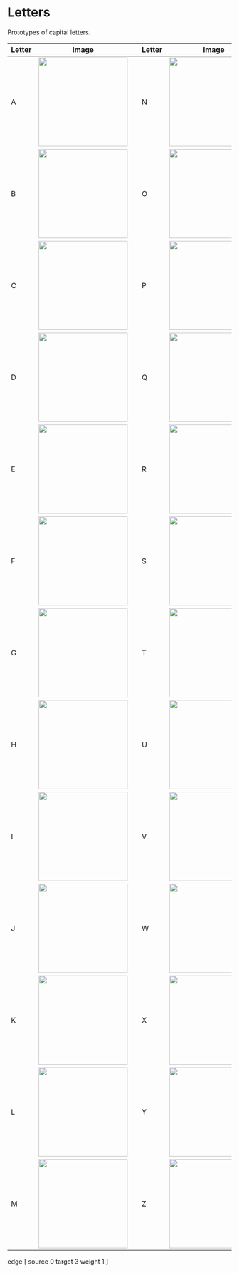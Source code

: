 # Letters

Prototypes of capital letters.


| Letter  | Image | | Letter  | Image |
| ------------- | ------------- | ------------- | ------------- | ------------- |
| A  | <img src="https://github.com/priba/graph_db/blob/master/prototypes/Letters/A.png" width="200"> | | N  | <img src="https://github.com/priba/graph_db/blob/master/prototypes/Letters/N.png" width="200"> |
| B  | <img src="https://github.com/priba/graph_db/blob/master/prototypes/Letters/B.png" width="200"> | | O  | <img src="https://github.com/priba/graph_db/blob/master/prototypes/Letters/O.png" width="200"> |
| C  | <img src="https://github.com/priba/graph_db/blob/master/prototypes/Letters/C.png" width="200"> | | P  | <img src="https://github.com/priba/graph_db/blob/master/prototypes/Letters/P.png" width="200"> |
| D  | <img src="https://github.com/priba/graph_db/blob/master/prototypes/Letters/D.png" width="200"> | | Q  | <img src="https://github.com/priba/graph_db/blob/master/prototypes/Letters/Q.png" width="200"> |
| E  | <img src="https://github.com/priba/graph_db/blob/master/prototypes/Letters/E.png" width="200"> | | R  | <img src="https://github.com/priba/graph_db/blob/master/prototypes/Letters/R.png" width="200"> |
| F  | <img src="https://github.com/priba/graph_db/blob/master/prototypes/Letters/F.png" width="200"> | | S  | <img src="https://github.com/priba/graph_db/blob/master/prototypes/Letters/S.png" width="200"> |
| G  | <img src="https://github.com/priba/graph_db/blob/master/prototypes/Letters/G.png" width="200"> | | T  | <img src="https://github.com/priba/graph_db/blob/master/prototypes/Letters/T.png" width="200"> |
| H  | <img src="https://github.com/priba/graph_db/blob/master/prototypes/Letters/H.png" width="200"> | | U  | <img src="https://github.com/priba/graph_db/blob/master/prototypes/Letters/U.png" width="200"> |
| I  | <img src="https://github.com/priba/graph_db/blob/master/prototypes/Letters/I.png" width="200"> | | V  | <img src="https://github.com/priba/graph_db/blob/master/prototypes/Letters/V.png" width="200"> |
| J  | <img src="https://github.com/priba/graph_db/blob/master/prototypes/Letters/J.png" width="200"> | | W  | <img src="https://github.com/priba/graph_db/blob/master/prototypes/Letters/W.png" width="200"> |
| K  | <img src="https://github.com/priba/graph_db/blob/master/prototypes/Letters/K.png" width="200"> | | X  | <img src="https://github.com/priba/graph_db/blob/master/prototypes/Letters/X.png" width="200"> |
| L  | <img src="https://github.com/priba/graph_db/blob/master/prototypes/Letters/L.png" width="200"> | | Y  | <img src="https://github.com/priba/graph_db/blob/master/prototypes/Letters/Y.png" width="200"> |
| M  | <img src="https://github.com/priba/graph_db/blob/master/prototypes/Letters/M.png" width="200"> | | Z  | <img src="https://github.com/priba/graph_db/blob/master/prototypes/Letters/Z.png" width="200"> |
edge [
    source 0
    target 3
    weight 1
  ]